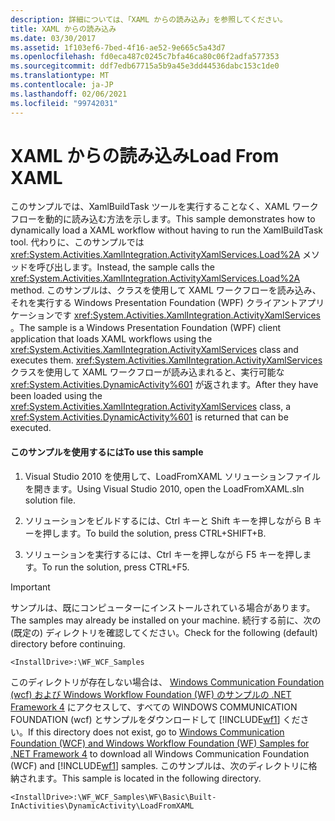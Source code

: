 ```yaml
---
description: 詳細については、「XAML からの読み込み」を参照してください。
title: XAML からの読み込み
ms.date: 03/30/2017
ms.assetid: 1f103ef6-7bed-4f16-ae52-9e665c5a43d7
ms.openlocfilehash: fd0eca487c0245c7bfa46ca80c06f2adfa577353
ms.sourcegitcommit: ddf7edb67715a5b9a45e3dd44536dabc153c1de0
ms.translationtype: MT
ms.contentlocale: ja-JP
ms.lasthandoff: 02/06/2021
ms.locfileid: "99742031"
---
```

# <a name="load-from-xaml"></a><span data-ttu-id="63c44-103">XAML からの読み込み</span><span class="sxs-lookup"><span data-stu-id="63c44-103">Load From XAML</span></span>

<span data-ttu-id="63c44-104">このサンプルでは、XamlBuildTask ツールを実行することなく、XAML ワークフローを動的に読み込む方法を示します。</span><span class="sxs-lookup"><span data-stu-id="63c44-104">This sample demonstrates how to dynamically load a XAML workflow without having to run the XamlBuildTask tool.</span></span> <span data-ttu-id="63c44-105">代わりに、このサンプルでは <xref:System.Activities.XamlIntegration.ActivityXamlServices.Load%2A> メソッドを呼び出します。</span><span class="sxs-lookup"><span data-stu-id="63c44-105">Instead, the sample calls the <xref:System.Activities.XamlIntegration.ActivityXamlServices.Load%2A> method.</span></span> <span data-ttu-id="63c44-106">このサンプルは、クラスを使用して XAML ワークフローを読み込み、それを実行する Windows Presentation Foundation (WPF) クライアントアプリケーションです <xref:System.Activities.XamlIntegration.ActivityXamlServices> 。</span><span class="sxs-lookup"><span data-stu-id="63c44-106">The sample is a Windows Presentation Foundation (WPF) client application that loads XAML workflows using the <xref:System.Activities.XamlIntegration.ActivityXamlServices> class and executes them.</span></span> <span data-ttu-id="63c44-107"><xref:System.Activities.XamlIntegration.ActivityXamlServices> クラスを使用して XAML ワークフローが読み込まれると、実行可能な <xref:System.Activities.DynamicActivity%601> が返されます。</span><span class="sxs-lookup"><span data-stu-id="63c44-107">After they have been loaded using the <xref:System.Activities.XamlIntegration.ActivityXamlServices> class, a <xref:System.Activities.DynamicActivity%601> is returned that can be executed.</span></span>

#### <a name="to-use-this-sample"></a><span data-ttu-id="63c44-108">このサンプルを使用するには</span><span class="sxs-lookup"><span data-stu-id="63c44-108">To use this sample</span></span>

1. <span data-ttu-id="63c44-109">Visual Studio 2010 を使用して、LoadFromXAML ソリューションファイルを開きます。</span><span class="sxs-lookup"><span data-stu-id="63c44-109">Using Visual Studio 2010, open the LoadFromXAML.sln solution file.</span></span>

2. <span data-ttu-id="63c44-110">ソリューションをビルドするには、Ctrl キーと Shift キーを押しながら B キーを押します。</span><span class="sxs-lookup"><span data-stu-id="63c44-110">To build the solution, press CTRL+SHIFT+B.</span></span>

3. <span data-ttu-id="63c44-111">ソリューションを実行するには、Ctrl キーを押しながら F5 キーを押します。</span><span class="sxs-lookup"><span data-stu-id="63c44-111">To run the solution, press CTRL+F5.</span></span>

> [!IMPORTANT]
> <span data-ttu-id="63c44-112">サンプルは、既にコンピューターにインストールされている場合があります。</span><span class="sxs-lookup"><span data-stu-id="63c44-112">The samples may already be installed on your machine.</span></span> <span data-ttu-id="63c44-113">続行する前に、次の (既定の) ディレクトリを確認してください。</span><span class="sxs-lookup"><span data-stu-id="63c44-113">Check for the following (default) directory before continuing.</span></span>  
>
> `<InstallDrive>:\WF_WCF_Samples`  
>
> <span data-ttu-id="63c44-114">このディレクトリが存在しない場合は、 [Windows Communication Foundation (wcf) および Windows Workflow Foundation (WF) のサンプルの .NET Framework 4](https://www.microsoft.com/download/details.aspx?id=21459) にアクセスして、すべての WINDOWS COMMUNICATION FOUNDATION (wcf) とサンプルをダウンロードして [!INCLUDE[wf1](../../../../includes/wf1-md.md)] ください。</span><span class="sxs-lookup"><span data-stu-id="63c44-114">If this directory does not exist, go to [Windows Communication Foundation (WCF) and Windows Workflow Foundation (WF) Samples for .NET Framework 4](https://www.microsoft.com/download/details.aspx?id=21459) to download all Windows Communication Foundation (WCF) and [!INCLUDE[wf1](../../../../includes/wf1-md.md)] samples.</span></span> <span data-ttu-id="63c44-115">このサンプルは、次のディレクトリに格納されます。</span><span class="sxs-lookup"><span data-stu-id="63c44-115">This sample is located in the following directory.</span></span>  
>
> `<InstallDrive>:\WF_WCF_Samples\WF\Basic\Built-InActivities\DynamicActivity\LoadFromXAML`
